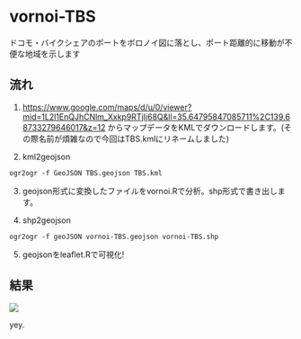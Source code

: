 # vornoi-TBS
ドコモ・バイクシェアのポートをボロノイ図に落とし、ポート距離的に移動が不便な地域を示します

## 流れ

1. https://www.google.com/maps/d/u/0/viewer?mid=1L2l1EnQJhCNlm_Xxkp9RTjIj68Q&ll=35.64795847085711%2C139.68733279646017&z=12
からマップデータをKMLでダウンロードします。(その際名前が煩雑なので今回はTBS.kmlにリネームしました)

2. kml2geojson

```
ogr2ogr -f GeoJSON TBS.geojson TBS.kml
```

3. geojson形式に変換したファイルをvornoi.Rで分析。shp形式で書き出します。

4. shp2geojson

```
ogr2ogr -f geoJSON vornoi-TBS.geojson vornoi-TBS.shp
```

5. geojsonをleaflet.Rで可視化!


## 結果
![](https://github.com/pandorina1013/vornoi-TBS/blob/master/vornoi.png)

yey.
